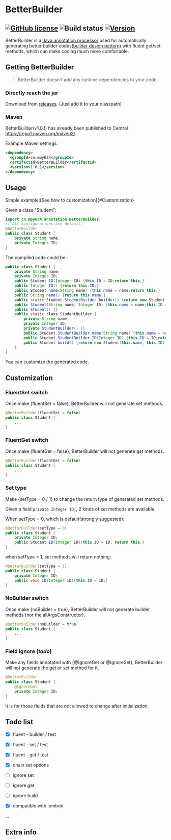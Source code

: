 # BetterBuilder

[![GitHub license](https://img.shields.io/github/license/LEODPEN/BetterBuilder)](https://github.com/LEODPEN/BetterBuilder/blob/main/LICENSE) 
![Build status](https://img.shields.io/badge/build-passing-brightgreen)
[![Version](https://img.shields.io/badge/version-1.0.1-orange)](https://github.com/LEODPEN/BetterBuilder/releases)
---
BetterBuilder is a [Java annotation processor](https://docs.oracle.com/javase/8/docs/api/javax/annotation/processing/Processor.html) used for
automatically generating better builder codes([builder design pattern](https://en.wikipedia.org/wiki/Builder_pattern#Java)) with fluent get/set methods, 
which can make coding much more comfortable.

## Getting BetterBuilder

> BetterBuilder doesn't add any runtime dependencies to your code.

### Directly reach the jar

Download from [releases](https://github.com/LEODPEN/betterBuilder/releases).
(Just add it to your classpath)
### Maven

BetterBuilder(v1.0.1) has already been published to Central https://repo1.maven.org/maven2/.

Example Maven settings:

```xml
<dependency>
  <groupId>cn.mpy634</groupId>
  <artifactId>BetterBuilder</artifactId>
  <version>1.0.1</version>
</dependency>
```

## Usage

Simple example;[See how to customization]{#Customization}
 
Given a class "Student":

```java
import cn.mpy634.annotation.BetterBuilder;
// All configurations are default.
@BetterBuilder
public class Student {
    private String name;
    private Integer ID;
}
```
The compiled code could be :
```java
public class Student {
    private String name;
    private Integer ID;
    public Student ID(Integer ID) {this.ID = ID;return this;}
    public Integer ID() {return this.ID;}
    public Student name(String name) {this.name = name;return this;}
    public String name() {return this.name;}
    public static Student.StudentBuilder builder() {return new Student.StudentBuilder();}
    public Student(String name, Integer ID) {this.name = name;this.ID = ID;}
    public Student() {}
    public static class StudentBuilder {
        private String name;
        private Integer ID;
        private StudentBuilder() {}
        public Student.StudentBuilder name(String name) {this.name = name;return this;}
        public Student.StudentBuilder ID(Integer ID) {this.ID = ID;return this;}
        public Student build() {return new Student(this.name, this.ID);}
    }
}
```

You can customize the generated code.

## Customization

### FluentSet switch

Once make {fluentSet = false}, BetterBuilder will not generate set methods.
```java
@BetterBuilder(fluentSet = false)
public class Student {
    ...
}
```

### FluentGet switch

Once make {fluentGet = false}, BetterBuilder will not generate get methods.
```java
@BetterBuilder(fluentGet = false)
public class Student {
    ...
}
```

### Set type

Make {setType = 0 / 1} to change the return type of generated set methods.

Given a field `private Integer ID;`, 2 kinds of set methods are available.

When setType = 0, which is default(strongly suggested):
```java
@BetterBuilder(setType = 0)
public class Student {
    private Integer ID;
    public Student ID(Integer ID){this.ID = ID; return this;}
}
```
when setType = 1, set methods will return nothing:
```java
@BetterBuilder(setType = 1)
public class Student {
    private Integer ID;
    public void ID(Integer ID){this.ID = ID;}
}
```

### NoBuilder switch

Once make {noBuilder = true}, BetterBuilder will not generate builder methods (nor the allArgsConstructor).
```java
@BetterBuilder(noBuilder = true)
public class Student {
    ...
}
```

### Field ignore (*todo*)

Make any fields annotated with {@IgnoreGet or @IgnoreSet}, BetterBuilder will
not generate the get or set method for it.
```java
@BetterBuilder
public class Student {
    @IgnoreGet
    private Integer ID;
}
```
It is for those fields that are not allowed to change after 
initialization.


## Todo list

- [x] fluent - builder / test

- [x] fluent - set / test

- [x] fluent - get / test

- [x] chain set options

- [ ] ignore set

- [ ] ignore get

- [ ] ignore build

- [x] compatible with lombok

...

## Extra info
